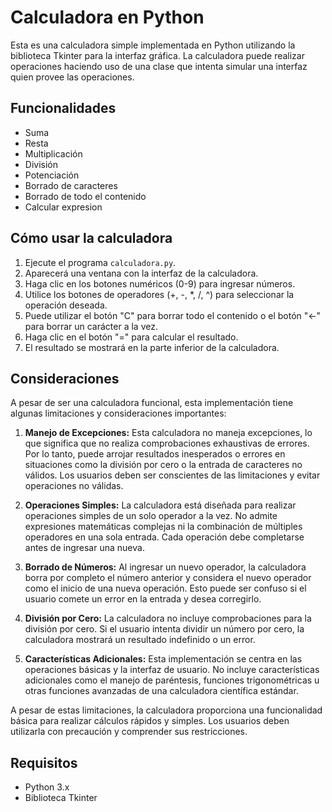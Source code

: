 # Calculadora en Python

Esta es una calculadora simple implementada en Python utilizando la biblioteca Tkinter para la interfaz gráfica. 
La calculadora puede realizar operaciones haciendo uso de una clase que intenta simular una interfaz quien provee las operaciones.

## Funcionalidades

- Suma
- Resta
- Multiplicación
- División
- Potenciación
- Borrado de caracteres
- Borrado de todo el contenido
- Calcular expresion

## Cómo usar la calculadora

1. Ejecute el programa `calculadora.py`.
2. Aparecerá una ventana con la interfaz de la calculadora.
3. Haga clic en los botones numéricos (0-9) para ingresar números.
4. Utilice los botones de operadores (+, -, *, /, ^) para seleccionar la operación deseada.
5. Puede utilizar el botón "C" para borrar todo el contenido o el botón "←" para borrar un carácter a la vez.
6. Haga clic en el botón "=" para calcular el resultado.
7. El resultado se mostrará en la parte inferior de la calculadora.

## Consideraciones

A pesar de ser una calculadora funcional, esta implementación tiene algunas limitaciones y consideraciones importantes:

1. **Manejo de Excepciones:** Esta calculadora no maneja excepciones, lo que significa que no realiza comprobaciones exhaustivas de errores. Por lo tanto, puede arrojar resultados inesperados o errores en situaciones como la división por cero o la entrada de caracteres no válidos. Los usuarios deben ser conscientes de las limitaciones y evitar operaciones no válidas.

2. **Operaciones Simples:** La calculadora está diseñada para realizar operaciones simples de un solo operador a la vez. No admite expresiones matemáticas complejas ni la combinación de múltiples operadores en una sola entrada. Cada operación debe completarse antes de ingresar una nueva.

3. **Borrado de Números:** Al ingresar un nuevo operador, la calculadora borra por completo el número anterior y considera el nuevo operador como el inicio de una nueva operación. Esto puede ser confuso si el usuario comete un error en la entrada y desea corregirlo.

4. **División por Cero:** La calculadora no incluye comprobaciones para la división por cero. Si el usuario intenta dividir un número por cero, la calculadora mostrará un resultado indefinido o un error.

5. **Características Adicionales:** Esta implementación se centra en las operaciones básicas y la interfaz de usuario. No incluye características adicionales como el manejo de paréntesis, funciones trigonométricas u otras funciones avanzadas de una calculadora científica estándar.

A pesar de estas limitaciones, la calculadora proporciona una funcionalidad básica para realizar cálculos rápidos y simples. Los usuarios deben utilizarla con precaución y comprender sus restricciones.


## Requisitos
- Python 3.x
- Biblioteca Tkinter
